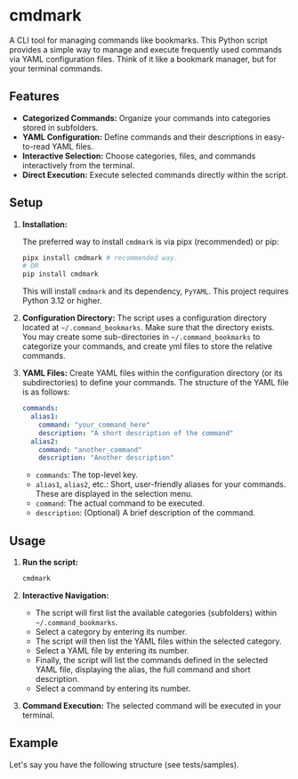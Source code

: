 # cmdmark

A CLI tool for managing commands like bookmarks. This Python script provides a simple way to manage and execute frequently used commands via YAML configuration files. Think of it like a bookmark manager, but for your terminal commands.

## Features

*   **Categorized Commands:** Organize your commands into categories stored in subfolders.
*   **YAML Configuration:** Define commands and their descriptions in easy-to-read YAML files.
*   **Interactive Selection:** Choose categories, files, and commands interactively from the terminal.
*   **Direct Execution:** Execute selected commands directly within the script.


## Setup

1.  **Installation:**

    The preferred way to install `cmdmark` is via pipx (recommended) or pip:
    ```bash
    pipx install cmdmark # recommended way.
    # OR
    pip install cmdmark
    ```
    This will install `cmdmark` and its dependency, `PyYAML`. This project requires Python 3.12 or higher.

2.  **Configuration Directory:** The script uses a configuration directory located at `~/.command_bookmarks`. Make sure that the directory exists. You may create some sub-directories in `~/.command_bookmarks` to categorize your commands, and create yml files to store the relative commands.

3.  **YAML Files:** Create YAML files within the configuration directory (or its subdirectories) to define your commands.  The structure of the YAML file is as follows:

    ```yaml
    commands:
      alias1:
        command: "your_command_here"
        description: "A short description of the command"
      alias2:
        command: "another_command"
        description: "Another description"
    ```

    *   `commands`: The top-level key.
    *   `alias1`, `alias2`, etc.:  Short, user-friendly aliases for your commands.  These are displayed in the selection menu.
    *   `command`: The actual command to be executed.
    *   `description`:  (Optional) A brief description of the command.

## Usage

1.  **Run the script:**

    ```bash
    cmdmark
    ```

2.  **Interactive Navigation:**

    *   The script will first list the available categories (subfolders) within `~/.command_bookmarks`.
    *   Select a category by entering its number.
    *   The script will then list the YAML files within the selected category.
    *   Select a YAML file by entering its number.
    *   Finally, the script will list the commands defined in the selected YAML file, displaying the alias, the full command and short description.
    *   Select a command by entering its number.

3.  **Command Execution:** The selected command will be executed in your terminal.

## Example

Let's say you have the following structure (see tests/samples).